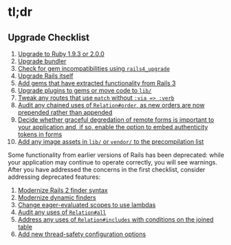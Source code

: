 # tl;dr

## <a id="upgrade-checklist"></a>Upgrade Checklist

1. [Upgrade to Ruby 1.9.3 or 2.0.0](#ruby-193)
1. [Upgrade bundler](#bundler)
1. [Check for gem incompatibilities using `rails4_upgrade`](#rails4_upgrade)
1. [Upgrade Rails itself](#upgrading-rails-itself)
1. [Add gems that have extracted functionality from Rails 3](#deprecation-gems)
1. [Upgrade plugins to gems or move code to `lib/`](#plugins)
1. [Tweak any routes that use `match` without `:via => :verb`](#routing-match)
1. [Audit any chained uses of `Relation#order`, as new orders are now prepended rather than appended](#relation-order)
1. [Decide whether graceful degredation of remote forms is important to your application and, if so, enable the option to embed authenticity tokens in forms](#authenticity-tokens-in-remote-forms)
1. [Add any image assets in `lib/` or `vendor/` to the precompilation list](#precompiled-images)

Some functionality from earlier versions of Rails has been deprecated: while
your application may continue to operate correctly, you will see warnings.
After you have addressed the concerns in the first checklist, consider
addressing deprecated features:

1. [Modernize Rails 2 finder syntax](#rails2-finder-syntax)
1. [Modernize dynamic finders](#dynamic-finders)
1. [Change eager-evaluated scopes to use lambdas](#eager-evaluated-scopes)
1. [Audit any uses of `Relation#all`](#relation-all)
1. [Address any uses of `Relation#includes` with conditions on the joined table](#relation-includes)
1. [Add new thread-safety configuration options](#thread-safety)
